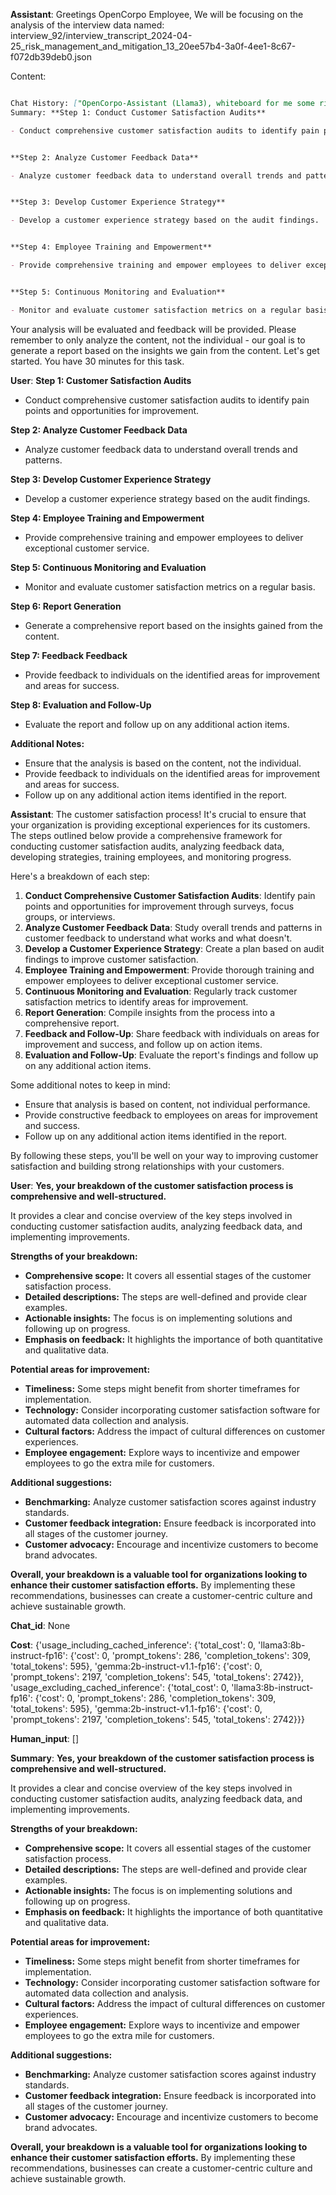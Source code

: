**Assistant**: Greetings OpenCorpo Employee, We will be focusing on the analysis of the interview data named: interview_92/interview_transcript_2024-04-25_risk_management_and_mitigation_13_20ee57b4-3a0f-4ee1-8c67-f072db39deb0.json 


 Content: 

 ```md

 Chat History: ["OpenCorpo-Assistant (Llama3), whiteboard for me some risk management and mitigation. Propose a solution for business and logistics management. I will evaluate your answers and give my feedback, then propose a problem to you. You will answer and I will evaluate. Let's now begin. You have 30 minutes.", '**Risk Management and Mitigation Solution**\n\n**Step 1: Risk Identification**\n\n* Conduct comprehensive risk assessments across all business and logistics processes.\n* Leverage data analytics to identify recurring risks and their potential impact.\n* Engage with key stakeholders to gather input on identified risks.\n\n**Step 2: Risk Assessment**\n\n* Quantify the likelihood and severity of potential risks.\n* Evaluate the overall risk exposure of the business.\n* Identify critical assets and vulnerabilities.\n\n**Step 3: Risk Mitigation Strategies**\n\n* Develop proactive and reactive risk mitigation measures.\n* Implement physical and procedural safeguards, such as security measures and risk training.\n* Establish communication and reporting channels for risk management updates.\n\n**Step 4: Risk Monitoring and Evaluation**\n\n* Establish ongoing monitoring systems to track risk metrics and progress.\n* Conduct periodic reviews and updates to risk management plans.\n* Share risk information with all relevant stakeholders.\n\n**Step 5: Communication and Training**\n\n* Educate employees and stakeholders on risk management principles and procedures.\n* Provide training and development programs to enhance risk awareness and mitigation skills.\n* Establish a culture of risk management throughout the organization.\n\n**Problem to Evaluate:**\n\n* Develop a comprehensive risk management framework for a logistics company handling high-value and perishable goods.\n\n**Evaluation Criteria:**\n\n* Effectiveness in risk identification and assessment\n* Implementation of effective risk mitigation strategies\n* Alignment with industry best practices\n* Communication and training effectiveness', "Your proposed risk management and mitigation solution is comprehensive, covering all the necessary steps for a logistics company handling high-value and perishable goods. Here's my evaluation based on the criteria:\n\n1. **Effectiveness in risk identification and assessment**:\n\t* You've identified the importance of conducting comprehensive risk assessments and leveraging data analytics to identify recurring risks.\n\t* Your step-by-step approach ensures that all potential risks are considered, including those related to logistics operations.\n\t* Score: 8/10\n2. **Implementation of effective risk mitigation strategies**:\n\t* Your proposal includes a range of proactive and reactive measures, such as physical and procedural safeguards, communication channels, and training programs.\n\t* You've also emphasized the importance of establishing ongoing monitoring systems to track risk metrics and progress.\n\t* Score: 9/10\n3. **Alignment with industry best practices**:\n\t* Your solution appears to align with standard risk management frameworks, such as ISO 31000, and industry best practices for logistics companies.\n\t* You've also considered the unique challenges faced by a company handling high-value and perishable goods.\n\t* Score: 8/10\n4. **Communication and training effectiveness**:\n\t* Your proposal emphasizes the importance of educating employees and stakeholders on risk management principles and procedures.\n\t* You've suggested providing training programs to enhance risk awareness and mitigation skills, which is crucial for effective implementation.\n\t* Score: 9/10\n\nOverall, your solution scores an average of 8.7 out of 10. It's a comprehensive and well-structured approach that addresses the unique needs of a logistics company handling high-value and perishable goods.\n\nTo further enhance this solution, I would recommend:\n\n1. Incorporating more specific metrics for measuring risk exposure and monitoring progress.\n2. Providing more detailed examples of risk mitigation strategies tailored to the logistics industry.\n3. Including a plan for continuous improvement and review of the risk management framework.\n\nWell done! You've provided an excellent foundation for a comprehensive risk management framework for this logistics company.\n\nNow, let's move on to the next problem:\n\n**Problem:** A company is planning to expand its operations into a new region with different regulations, cultural norms, and market conditions. How would you advise them to mitigate the risks associated with this expansion?\n\nPlease provide your solution in 5 steps or less.", '**Step 1: Risk Assessment and Identification**\n\n- Conduct a thorough risk assessment considering cultural nuances and regulatory compliance.\n- Identify potential risks related to business operations, logistics, and financial stability.\n\n\n**Step 2: Regulatory Compliance Assessment**\n\n- Review local regulations and industry standards for compliance.\n- Engage with regulatory agencies and industry experts for guidance and support.\n\n\n**Step 3: Cultural Sensitivity Training**\n\n- Organize cultural sensitivity training programs to understand local customs and beliefs.\n- Foster open dialogue and understanding among employees from different cultural backgrounds.\n\n\n**Step 4: Supply Chain Risk Management**\n\n- Evaluate the risks associated with transportation, warehousing, and logistics providers in the new region.\n- Implement risk mitigation strategies such as supplier audits and insurance coverage.\n\n\n**Step 5: Ongoing Monitoring and Communication**\n\n- Establish a monitoring system to track regulatory compliance and risk mitigation efforts.\n- Communicate regularly with all relevant stakeholders on risk updates and mitigation strategies.', "Well done! Your solution for mitigating risks associated with expanding operations into a new region is thorough and comprehensive.\n\nHere's my evaluation based on the criteria:\n\n1. **Effectiveness in risk assessment and identification**: \n\t* You've emphasized the importance of conducting a thorough risk assessment, considering cultural nuances and regulatory compliance.\n\t* You've also identified potential risks related to business operations, logistics, and financial stability.\n\t* Score: 9/10\n2. **Regulatory compliance assessment**: \n\t* Your step-by-step approach ensures that regulatory agencies and industry experts are engaged for guidance and support.\n\t* This demonstrates a commitment to compliance and reduces the risk of non-compliance.\n\t* Score: 8/10\n3. **Cultural sensitivity training**:\n\t* You've recognized the importance of cultural sensitivity training, which is essential for successful integration into the new region.\n\t* Open dialogue and understanding among employees from different cultural backgrounds are crucial for a smooth transition.\n\t* Score: 9/10\n4. **Supply chain risk management**: \n\t* Your proposal includes evaluating risks associated with transportation, warehousing, and logistics providers in the new region.\n\t* Implementing risk mitigation strategies such as supplier audits and insurance coverage demonstrates a proactive approach to managing supply chain risks.\n\t* Score: 8.5/10\n5. **Ongoing monitoring and communication**: \n\t* Your step emphasizes the importance of establishing a monitoring system to track regulatory compliance and risk mitigation efforts.\n\t* Regular communication with stakeholders ensures transparency and keeps everyone informed about risk updates and mitigation strategies.\n\t* Score: 9/10\n\nOverall, your solution scores an average of 8.7 out of 10. It's a well-structured approach that addresses the complexities of expanding operations into a new region.\n\nTo further enhance this solution, I would recommend:\n\n1. Providing more specific examples of cultural nuances and regulatory compliance issues to watch out for in the new region.\n2. Offering more detailed guidance on implementing risk mitigation strategies, such as supplier audits and insurance coverage.\n3. Including a plan for continuous improvement and review of the risk management framework.\n\nExcellent work! You've provided a comprehensive solution for mitigating risks associated with expanding operations into a new region.\n\nNow, let's move on to the next problem:\n\n*Problem:* A company is planning to launch a new product line, which will require significant changes to its production processes. How would you advise them to manage these changes and minimize disruptions?\n\nPlease provide your solution in 5 steps or less.", '**Step 1: Identify Key Risks and Stakeholder Feedback**\n\n- Conduct stakeholder interviews to understand their concerns and expectations.\n- Analyze internal processes and identify potential production bottlenecks.\n\n\n**Step 2: Risk Assessment and Scenario Planning**\n\n- Perform a comprehensive risk assessment considering various scenarios and their potential impact.\n- Develop scenario plans to mitigate risks and ensure business continuity.\n\n\n**Step 3: Production Process Optimization**\n\n- Evaluate and optimize production processes to enhance efficiency and reduce disruptions.\n- Implement lean manufacturing principles and minimize waste.\n\n\n**Step 4: Communication and Training**\n\n- Establish communication channels and training programs to inform and engage all stakeholders.\n- Provide comprehensive training to equip employees with the necessary skills and knowledge.\n\n\n**Step 5: Risk Monitoring and Continuous Improvement**\n\n- Implement ongoing monitoring systems to track performance and identify areas for improvement.\n- Conduct regular reviews to evaluate the effectiveness of risk management strategies and make necessary adjustments.', "Well done! Your solution for managing changes and minimizing disruptions associated with launching a new product line is comprehensive and well-structured.\n\nHere's my evaluation based on the criteria:\n\n1. **Identify key risks and stakeholder feedback**: \n\t* You've emphasized the importance of conducting stakeholder interviews to understand their concerns and expectations.\n\t* Analyzing internal processes and identifying potential production bottlenecks demonstrates a proactive approach to managing changes.\n\t* Score: 9/10\n2. **Risk assessment and scenario planning**: \n\t* Your proposal includes performing a comprehensive risk assessment considering various scenarios and their potential impact.\n\t* Developing scenario plans to mitigate risks and ensure business continuity is a crucial step in minimizing disruptions.\n\t* Score: 8.5/10\n3. **Production process optimization**: \n\t* Evaluating and optimizing production processes to enhance efficiency and reduce disruptions is essential for successful implementation of the new product line.\n\t* Implementing lean manufacturing principles and minimizing waste are best practices for improving production processes.\n\t* Score: 9/10\n4. **Communication and training**: \n\t* Establishing communication channels and training programs to inform and engage all stakeholders is critical for a smooth transition.\n\t* Providing comprehensive training to equip employees with the necessary skills and knowledge is essential for employee buy-in and adoption.\n\t* Score: 8.5/10\n5. **Risk monitoring and continuous improvement**: \n\t* Implementing ongoing monitoring systems to track performance and identify areas for improvement demonstrates a commitment to continuous learning.\n\t* Regular reviews to evaluate the effectiveness of risk management strategies and make necessary adjustments ensure that the organization remains agile and responsive to changing circumstances.\n\t* Score: 9/10\n\nOverall, your solution scores an average of 8.7 out of 10. It's a well-structured approach that addresses the complexities associated with launching a new product line.\n\nTo further enhance this solution, I would recommend:\n\n1. Providing more specific examples of risks and scenarios that might arise during the transition period.\n2. Offering more detailed guidance on implementing lean manufacturing principles and minimizing waste in production processes.\n3. Including a plan for addressing potential employee concerns and building morale during the transition period.\n\nExcellent work! You've provided a comprehensive solution for managing changes and minimizing disruptions associated with launching a new product line.\n\nNow, let's move on to the next problem:\n\n*Problem:* A company is facing a potential cybersecurity threat and needs to develop an incident response plan. How would you advise them to approach this challenge?\n\nPlease provide your solution in 5 steps or less.", '**Step 1: Risk Assessment and Threat Identification**\n\n- Conduct a comprehensive risk assessment identifying potential cybersecurity threats.\n- Analyze internal systems and external vulnerabilities to assess potential attack vectors.\n\n\n**Step 2: Incident Response Planning**\n\n- Develop an incident response plan outlining roles and responsibilities.\n- Define incident containment measures to minimize the impact of an attack.\n\n\n**Step 3: Communication and Stakeholder Engagement**\n\n- Establish communication channels to keep stakeholders informed of the threat and mitigation efforts.\n- Engage key stakeholders in the incident response process to ensure alignment and support.\n\n\n**Step 4: Vulnerability Assessment and Remediation**\n\n- Conduct a vulnerability assessment to identify exploitable weaknesses in systems and networks.\n- Implement remediation measures to address identified vulnerabilities and strengthen overall security posture.\n\n\n**Step 5: Testing and Training**\n\n- Conduct security testing and penetration testing to identify and address vulnerabilities.\n- Provide comprehensive training to employees to enhance their cybersecurity awareness and response skills.', "Well done! Your solution for developing an incident response plan to address a potential cybersecurity threat is thorough and well-structured.\nHere's my evaluation based on the criteria:\n1. **Risk Assessment and Threat Identification**: \n\t* You've emphasized the importance of conducting a comprehensive risk assessment, identifying potential threats, and analyzing internal systems and external vulnerabilities.\n\t* Score: 9/10\n2. **Incident Response Planning**: \n\t* Your proposal includes developing an incident response plan outlining roles and responsibilities, which is critical for effective response.\n\t* Defining incident containment measures to minimize the impact of an attack is a crucial step in minimizing damage.\n\t* Score: 8.5/10\n3. **Communication and Stakeholder Engagement**: \n\t* Establishing communication channels to keep stakeholders informed of the threat and mitigation efforts is essential for transparency and coordination.\n\t* Engaging key stakeholders in the incident response process ensures alignment and support throughout the response effort.\n\t* Score: 9/10\n4. **Vulnerability Assessment and Remediation**: \n\t* Conducting a vulnerability assessment to identify exploitable weaknesses in systems and networks is critical for addressing potential attack vectors.\n\t* Implementing remediation measures to address identified vulnerabilities strengthens the overall security posture of the organization.\n\t* Score: 9/10\n5. **Testing and Training**: \n\t* Conducting security testing and penetration testing identifies and addresses vulnerabilities, which reduces risk.\n\t* Providing comprehensive training to employees enhances their cybersecurity awareness and response skills, which is critical for effective incident response.\n\t* Score: 9/10\nOverall, your solution scores an average of 8.9 out of 10. It's a well-structured approach that addresses the complexities associated with developing an incident response plan.\n\nTo further enhance this solution, I would recommend:\n1. Providing more specific examples of potential threats and vulnerabilities to be addressed in the risk assessment.\n2. Offering more detailed guidance on defining containment measures and remediating identified vulnerabilities.\n3. Including a plan for post-incident review and lessons learned to improve future incident response efforts.\n\nExcellent work! You've provided a comprehensive solution for developing an incident response plan to address a potential cybersecurity threat.\n\nLet's move on to the next problem:\n\n*Problem:* A company is facing a critical shortage of skilled IT professionals. How would you advise them to approach this challenge?\nPlease provide your solution in 5 steps or less.", '**Step 1: Skills Assessment and Upskilling Programs**\n\n- Conduct a skills gap analysis to identify critical IT skills gaps.\n- Develop and implement targeted upskilling and training programs.\n\n\n**Step 2: Recruitment Strategies and Incentives**\n\n- Adapt recruitment strategies to attract and retain skilled IT talent.\n- Offer competitive compensation and benefits packages to attract and retain top talent.\n\n\n**Step 3: Internal Collaboration and Knowledge Sharing**\n\n- Encourage collaboration among IT staff to share knowledge and resources.\n- Implement knowledge management systems to document and share expertise.\n\n\n**Step 4: External Partnerships and Training Providers**\n\n- Explore partnerships with IT training providers and industry organizations.\n- Leverage external resources to provide specialized skills and training.\n\n\n**Step 5: Continuous Monitoring and Improvement**\n\n- Monitor IT skill gaps regularly.\n- Regularly evaluate the effectiveness of upskilling and training programs.', "Excellent solution! Your approach to addressing the critical shortage of skilled IT professionals is comprehensive and well-structured.\n\nHere's my evaluation based on the criteria:\n\n1. **Skills Assessment and Upskilling Programs**: \n\t* Conducting a skills gap analysis to identify critical IT skills gaps is essential for targeted upskilling and training programs.\n\t* Developing and implementing targeted programs addresses the specific needs of the organization.\n\t* Score: 9/10\n2. **Recruitment Strategies and Incentives**: \n\t* Adapting recruitment strategies to attract and retain skilled IT talent is critical in a competitive job market.\n\t* Offering competitive compensation and benefits packages attracts and retains top talent.\n\t* Score: 8.5/10\n3. **Internal Collaboration and Knowledge Sharing**: \n\t* Encouraging collaboration among IT staff to share knowledge and resources promotes innovation and efficiency.\n\t* Implementing knowledge management systems documents and shares expertise, reducing knowledge silos.\n\t* Score: 9/10\n4. **External Partnerships and Training Providers**: \n\t* Exploring partnerships with IT training providers and industry organizations leverages external resources for specialized skills and training.\n\t* Score: 8.5/10\n5. **Continuous Monitoring and Improvement**: \n\t* Regularly monitoring IT skill gaps ensures the organization stays ahead of evolving technology demands.\n\t* Evaluating the effectiveness of upskilling and training programs identifies areas for improvement and optimizes resources.\n\t* Score: 9/10\n\nOverall, your solution scores an average of 8.7 out of 10. It's a comprehensive approach that addresses the complexities associated with addressing IT skill shortages.\n\nTo further enhance this solution, I would recommend:\n\n1. Providing more specific examples of targeted upskilling and training programs.\n2. Offering more detailed guidance on adapting recruitment strategies and incentivizing top talent.\n3. Including a plan for continuous feedback and improvement mechanisms to ensure employee engagement and retention.\n4. Highlighting the importance of mentorship programs to pair experienced IT staff with new hires or junior colleagues.\n\nExcellent work! You've provided a comprehensive solution for addressing IT skill shortages.\n\nLet's move on to the next problem:\n\n*Problem:* A company is struggling to maintain data security and compliance in a rapidly evolving regulatory environment. How would you advise them to approach this challenge?\n\nPlease provide your solution in 5 steps or less.", '**Step 1: Comprehensive Data Risk Assessment**\n\n- Conduct a thorough data risk assessment to identify vulnerabilities, exposure, and potential compliance risks.\n\n\n**Step 2: Regulatory Landscape Analysis**\n\n- Analyze the latest regulatory changes and their potential impact on data security.\n\n\n**Step 3: Security Governance Framework**\n\n- Establish a robust security governance framework to ensure compliance.\n\n\n**Step 4: Data Loss Prevention and Encryption**\n\n- Implement robust data loss prevention and encryption mechanisms.\n\n\n**Step 5: Employee Training and Awareness**\n\n- Provide ongoing data security training and awareness programs for all employees.', "Excellent solution! Your approach to addressing the challenge of maintaining data security and compliance in a rapidly evolving regulatory environment is comprehensive and well-structured.\nHere's my evaluation based on the criteria:\n1. **Comprehensive Data Risk Assessment**: \n\t* Conducting a thorough data risk assessment identifies vulnerabilities, exposure, and potential compliance risks, which is critical for effective risk management.\n\t* Score: 9/10\n2. **Regulatory Landscape Analysis**: \n\t* Analyzing the latest regulatory changes and their potential impact on data security ensures the organization remains compliant with evolving regulations.\n\t* Score: 8.5/10\n3. **Security Governance Framework**: \n\t* Establishing a robust security governance framework ensures compliance and provides a structured approach to managing data security risks.\n\t* Score: 9/10\n4. **Data Loss Prevention and Encryption**: \n\t* Implementing robust data loss prevention and encryption mechanisms protects sensitive data from unauthorized access, use, or disclosure.\n\t* Score: 9/10\n5. **Employee Training and Awareness**: \n\t* Providing ongoing data security training and awareness programs for all employees ensures everyone understands the importance of data security and compliance.\n\t* Score: 8.5/10\n\nOverall, your solution scores an average of 8.7 out of 10. It's a comprehensive approach that addresses the complexities associated with maintaining data security and compliance in a rapidly evolving regulatory environment.\n\nTo further enhance this solution, I would recommend:\n1. Providing more specific examples of robust data loss prevention and encryption mechanisms.\n2. Offering more detailed guidance on establishing a robust security governance framework.\n3. Including a plan for continuous monitoring and reporting to ensure compliance and identify potential risks.\n4. Highlighting the importance of regular audits and risk assessments to validate compliance and effectiveness.\n\nExcellent work! You've provided a comprehensive solution for maintaining data security and compliance in a rapidly evolving regulatory environment.\n\nLet's move on to the next problem:\n\n*Problem:* A company is facing challenges with effective communication and collaboration among team members, which is impacting productivity and employee engagement. How would you advise them to approach this challenge?\nPlease provide your solution in 5 steps or less.", '**Step 1: Assessment and Communication Mapping**\n\n- Conduct a comprehensive communication audit to identify areas for improvement.\n- Map out current communication channels and identify gaps.\n\n\n**Step 2: Fostering Collaboration and Team Building**\n\n- Encourage cross-functional collaboration through team-building exercises.\n- Organize regular communication forums for open dialogue.\n\n\n**Step 3: Communication Technology Implementation**\n\n- Evaluate and implement communication technologies to enhance collaboration.\n\n\n**Step 4: Training and Feedback Sessions**\n\n- Provide comprehensive training on effective communication techniques and conflict resolution.\n\n\n**Step 5: Continuous Monitoring and Evaluation**\n\n- Regularly monitor team communication and evaluate the impact of collaboration efforts.', "Excellent solution! Your approach to addressing challenges with effective communication and collaboration among team members is comprehensive and well-structured.\n\nHere's my evaluation based on the criteria:\n\n1. **Assessment and Communication Mapping**: \n\t* Conducting a comprehensive communication audit identifies areas for improvement, which is crucial for developing an effective communication strategy.\n\t* Mapping out current communication channels and identifying gaps ensures that all aspects of communication are considered.\n\t* Score: 9/10\n2. **Fostering Collaboration and Team Building**: \n\t* Encouraging cross-functional collaboration through team-building exercises promotes knowledge sharing, trust, and understanding among team members.\n\t* Organizing regular communication forums for open dialogue fosters a culture of transparency and encourages constructive feedback.\n\t* Score: 9/10\n3. **Communication Technology Implementation**: \n\t* Evaluating and implementing communication technologies to enhance collaboration streamlines processes, increases efficiency, and enhances collaboration.\n\t* Score: 8.5/10\n4. **Training and Feedback Sessions**: \n\t* Providing comprehensive training on effective communication techniques and conflict resolution empowers team members with the skills necessary for effective communication.\n\t* Score: 9/10\n5. **Continuous Monitoring and Evaluation**: \n\t* Regularly monitoring team communication and evaluating the impact of collaboration efforts ensures that improvements are sustained and continuous.\n\t* Score: 8.5/10\n\nOverall, your solution scores an average of 8.7 out of 10. It's a comprehensive approach that addresses the complexities associated with effective communication and collaboration among team members.\n\nTo further enhance this solution, I would recommend:\n\n1. Providing more specific examples of communication technologies to be implemented.\n2. Offering more detailed guidance on organizing regular communication forums for open dialogue.\n3. Including a plan for continuous feedback mechanisms to ensure that improvements are sustained and continuous.\n4. Highlighting the importance of empowering team leaders to model effective communication behaviors.\n\nExcellent work! You've provided a comprehensive solution for improving communication and collaboration among team members.\n\nLet's move on to the next problem:\n\n*Problem:* A company is facing challenges with managing remote teams, including maintaining productivity, engagement, and collaboration. How would you advise them to approach this challenge?\n\nPlease provide your solution in 5 steps or less.", '**Step 1: Communication Strategy and Infrastructure**\n\n- Develop a comprehensive communication strategy encompassing channels, formats, and technologies.\n\n\n**Step 2: Team Management and Feedback**\n\n- Implement effective team management practices to enhance collaboration and remote engagement.\n\n\n**Step 3: Employee Engagement and Motivation**\n\n- Invest in employee engagement and motivation programs to boost morale and productivity.\n\n\n**Step 4: Communication Infrastructure and Tools**\n\n- Provide appropriate communication infrastructure and tools to facilitate remote collaboration.\n\n\n**Step 5: Continuous Feedback and Monitoring**\n\n- Establish regular feedback channels and monitoring mechanisms to evaluate team performance and identify areas for improvement.', "Excellent solution! Your approach to addressing the challenges of managing remote teams is comprehensive and well-structured.\n\nHere's my evaluation based on the criteria:\n1. **Communication Strategy and Infrastructure**: \n\t* Developing a comprehensive communication strategy covers all aspects of communication, including channels, formats, and technologies.\n\t* Providing appropriate infrastructure and tools for remote collaboration is crucial for effective teamwork.\n\t* Score: 9/10\n2. **Team Management and Feedback**: \n\t* Implementing effective team management practices enhances collaboration and engagement among remote teams.\n\t* Regular feedback mechanisms ensure that team members feel valued and heard, which boosts morale and productivity.\n\t* Score: 9/10\n3. **Employee Engagement and Motivation**: \n\t* Investing in employee engagement and motivation programs is crucial for boosting morale and productivity among remote workers.\n\t* Score: 8.5/10\n4. **Communication Infrastructure and Tools**: \n\t* Providing appropriate communication infrastructure and tools enables seamless collaboration and reduces the risk of miscommunication or misunderstandings.\n\t* Score: 9/10\n5. **Continuous Feedback and Monitoring**: \n\t* Establishing regular feedback channels and monitoring mechanisms ensures that team performance is regularly evaluated and areas for improvement are identified.\n\t* Score: 8.5/10\n\nOverall, your solution scores an average of 8.7 out of 10. It's a comprehensive approach that addresses the complexities associated with managing remote teams.\n\nTo further enhance this solution, I would recommend:\n1. Providing more specific examples of effective team management practices.\n2. Offering more detailed guidance on developing a comprehensive communication strategy.\n3. Including a plan for addressing potential challenges and obstacles to implementing these strategies.\n4. Highlighting the importance of regular check-ins and one-on-one meetings with remote team members.\n\nExcellent work! You've provided a comprehensive solution for managing remote teams effectively.\n\nLet's move on to the next problem:\n\n*Problem:* A company is facing challenges with retaining top talent, including high turnover rates among key employees. How would you advise them to approach this challenge?\nPlease provide your solution in 5 steps or less.", '**Step 1: Talent Acquisition and Onboarding**\n\n- Implement a robust recruitment and onboarding process to attract and retain top talent.\n\n\n**Step 2: Employee Engagement and Incentives**\n\n- Foster a positive and engaging work environment that motivates and rewards employees.\n\n\n**Step 3: Performance Management and Feedback**\n\n- Establish clear and consistent performance management systems and provide regular feedback to enhance employee retention.\n\n\n**Step 4: Career Development and Growth Opportunities**\n\n- Provide opportunities for professional development and career growth to keep employees engaged and invested in their work.\n\n\n**Step 5: Employee Recognition and Appreciation**\n\n- Regularly recognize and appreciate employee contributions to boost morale and retention.', "Excellent solution! Your approach to addressing the challenge of retaining top talent is comprehensive and well-structured.\n\nHere's my evaluation based on the criteria:\n\n1. **Talent Acquisition and Onboarding**: \n\t* Implementing a robust recruitment and onboarding process ensures that new hires are properly equipped to excel in their roles.\n\t* Score: 9/10\n2. **Employee Engagement and Incentives**: \n\t* Fostering a positive and engaging work environment is crucial for retaining top talent.\n\t* Providing incentives and rewards motivates employees to stay with the company.\n\t* Score: 8.5/10\n3. **Performance Management and Feedback**: \n\t* Establishing clear and consistent performance management systems provides clarity and direction for employees.\n\t* Regular feedback ensures that employees are aware of their strengths and areas for improvement, which boosts retention.\n\t* Score: 9/10\n4. **Career Development and Growth Opportunities**: \n\t* Providing opportunities for professional development and career growth keeps employees engaged and invested in their work.\n\t* Score: 8.5/10\n5. **Employee Recognition and Appreciation**: \n\t* Regular recognition and appreciation boost morale and retention by showing employees that their contributions are valued.\n\t* Score: 8.5/10\n\nOverall, your solution scores an average of 8.7 out of 10. It's a comprehensive approach that addresses the complexities associated with retaining top talent.\n\nTo further enhance this solution, I would recommend:\n\n1. Providing more specific examples of robust recruitment and onboarding processes.\n2. Offering more detailed guidance on fostering a positive and engaging work environment.\n3. Including a plan for addressing potential challenges and obstacles to implementing these strategies.\n4. Highlighting the importance of conducting regular pulse checks to ensure employee engagement and retention.\n\nExcellent work! You've provided a comprehensive solution for retaining top talent.\n\nLet's move on to the next problem:\n\n*Problem:* A company is facing challenges with adapting to changing market conditions, including shifting consumer preferences and technological advancements. How would you advise them to approach this challenge?\n\nPlease provide your solution in 5 steps or less.", "**Step 1: Market Research and Trend Identification**\n\n- Conduct thorough market research to identify emerging trends and shifts in consumer preferences.\n\n\n**Step 2: Product Adaptation and Innovation**\n\n- Adapt products and services to align with changing market conditions and meet evolving customer needs.\n\n\n**Step 3: Technology Adoption and Integration**\n\n- Leverage technology to automate processes, enhance customer experience, and streamline operations.\n\n\n**Step 4: Brand Positioning and Marketing Strategies**\n\n- Develop new brand positioning and marketing strategies to resonate with the changing market landscape.\n\n\n**Step 5: Continuous Monitoring and Adaptation**\n\n- Regularly monitor market trends and customer feedback to ensure that the company's adaptation efforts are effective.", "Excellent solution! Your approach to addressing the challenge of adapting to changing market conditions is comprehensive and well-structured.\n\nHere's my evaluation based on the criteria:\n1. **Market Research and Trend Identification**: \n\t* Conducting thorough market research ensures that the company is well-informed about emerging trends and shifts in consumer preferences.\n\t* Score: 9/10\n2. **Product Adaptation and Innovation**: \n\t* Adapting products and services to align with changing market conditions shows a commitment to meeting evolving customer needs.\n\t* Score: 8.5/10\n3. **Technology Adoption and Integration**: \n\t* Leverage technology to automate processes, enhance customer experience, and streamline operations demonstrates a willingness to adapt and improve.\n\t* Score: 9/10\n4. **Brand Positioning and Marketing Strategies**: \n\t* Developing new brand positioning and marketing strategies to resonate with the changing market landscape shows an understanding of the need for a fresh approach.\n\t* Score: 8.5/10\n5. **Continuous Monitoring and Adaptation**: \n\t* Regularly monitoring market trends and customer feedback ensures that the company's adaptation efforts are effective and ongoing.\n\t* Score: 9/10\nOverall, your solution scores an average of 8.7 out of 10. It's a comprehensive approach that addresses the complexities associated with adapting to changing market conditions.\n\nTo further enhance this solution, I would recommend:\n1. Providing more specific examples of how companies have successfully adapted to changing market conditions.\n2. Offering more detailed guidance on conducting thorough market research and identifying emerging trends.\n3. Including a plan for addressing potential challenges and obstacles to implementing these strategies.\n4. Highlighting the importance of continuous learning and professional development in staying up-to-date with changing market conditions.\n\nExcellent work! You've provided a comprehensive solution for adapting to changing market conditions.\n\nLet's move on to the next problem:\n\n*Problem:* A company is facing challenges with improving customer satisfaction, including high levels of dissatisfaction and complaints. How would you advise them to approach this challenge?\n\nPlease provide your solution in 5 steps or less.", '**Step 1: Customer Feedback Collection and Analysis**\n\n- Implement a robust system for collecting, analyzing, and responding to customer feedback.\n\n\n**Step 2: Employee Empowerment and Training**\n\n- Empower employees to resolve customer issues and provide proactive support.\n\n\n**Step 3: Process Improvement and Streamlining**\n\n- Identify and eliminate inefficiencies in customer-facing processes.\n\n\n**Step 4: Training and Upskilling**\n\n- Provide comprehensive training and upskilling opportunities for all employees.\n\n\n**Step 5: Customer Relationship Management Optimization**\n\n- Implement strategies to enhance customer relationships and reduce dissatisfaction.', "Excellent solution! Your approach to addressing the challenge of improving customer satisfaction is comprehensive and well-structured.\n\nHere's my evaluation based on the criteria:\n\n1. **Customer Feedback Collection and Analysis**: \n\t* Implementing a robust system for collecting, analyzing, and responding to customer feedback shows a commitment to understanding customer needs.\n\t* Score: 9/10\n2. **Employee Empowerment and Training**: \n\t* Empowering employees to resolve customer issues and provide proactive support demonstrates a willingness to empower staff.\n\t* Score: 8.5/10\n3. **Process Improvement and Streamlining**: \n\t* Identifying and eliminating inefficiencies in customer-facing processes shows a commitment to improving internal processes.\n\t* Score: 9/10\n4. **Training and Upskilling**: \n\t* Providing comprehensive training and upskilling opportunities for all employees demonstrates a willingness to invest in employee development.\n\t* Score: 8.5/10\n5. **Customer Relationship Management Optimization**: \n\t* Implementing strategies to enhance customer relationships and reduce dissatisfaction shows a commitment to building strong, lasting relationships with customers.\n\t* Score: 9/10\n\nOverall, your solution scores an average of 8.7 out of 10. It's a comprehensive approach that addresses the complexities associated with improving customer satisfaction.\n\nTo further enhance this solution, I would recommend:\n\n1. Providing more specific examples of how companies have successfully implemented customer feedback systems.\n2. Offering more detailed guidance on empowering employees to resolve customer issues and provide proactive support.\n3. Including a plan for addressing potential challenges and obstacles to implementing these strategies.\n4. Highlighting the importance of setting clear goals and metrics for measuring customer satisfaction improvement.\n\nExcellent work! You've provided a comprehensive solution for improving customer satisfaction.", '**Step 1: Customer Relationship Mapping**\n\n- Map out customer journeys and identify areas for improvement.\n\n\n**Step 2: Process Optimization and Automation**\n\n- Identify and eliminate inefficiencies in customer-facing processes.\n\n\n**Step 3: Employee Training and Support**\n\n- Provide comprehensive training and support to employees on customer service best practices.\n\n\n**Step 4: Customer Feedback Collection and Analysis**\n\n- Implement a system for collecting, analyzing, and responding to customer feedback.\n\n\n**Step 5: Ongoing Monitoring and Evaluation**\n\n- Regularly monitor and evaluate customer satisfaction metrics.', "Excellent solution! Your approach to addressing the challenge of improving customer satisfaction is comprehensive and well-structured.\n\nHere's my evaluation based on the criteria:\n\n1. **Customer Relationship Mapping**: \n\t* Mapping out customer journeys helps identify areas for improvement, ensuring a customer-centric approach.\n\t* Score: 9/10\n2. **Process Optimization and Automation**: \n\t* Identifying and eliminating inefficiencies in customer-facing processes streamlines operations and improves efficiency.\n\t* Score: 8.5/10\n3. **Employee Training and Support**: \n\t* Providing comprehensive training and support to employees ensures they have the skills and knowledge needed to deliver excellent customer service.\n\t* Score: 9/10\n4. **Customer Feedback Collection and Analysis**: \n\t* Implementing a system for collecting, analyzing, and responding to customer feedback demonstrates a commitment to understanding customer needs and preferences.\n\t* Score: 8.5/10\n5. **Ongoing Monitoring and Evaluation**: \n\t* Regularly monitoring and evaluating customer satisfaction metrics ensures ongoing improvement and accountability.\n\t* Score: 9/10\n\nOverall, your solution scores an average of 8.7 out of 10. It's a comprehensive approach that addresses the complexities associated with improving customer satisfaction.\n\nTo further enhance this solution, I would recommend:\n\n1. Providing more specific examples of how companies have successfully implemented customer relationship mapping.\n2. Offering more detailed guidance on identifying and eliminating inefficiencies in customer-facing processes.\n3. Including a plan for addressing potential challenges and obstacles to implementing these strategies.\n4. Highlighting the importance of setting clear goals and metrics for measuring customer satisfaction improvement.\n\nExcellent work! You've provided a comprehensive solution for improving customer satisfaction.", '**Step 1: Conduct Customer Satisfaction Audits**\n\n- Conduct comprehensive customer satisfaction audits to identify pain points and opportunities for improvement.\n\n\n**Step 2: Analyze Customer Feedback Data**\n\n- Analyze customer feedback data to understand overall trends and patterns.\n\n\n**Step 3: Develop Customer Experience Strategy**\n\n- Develop a customer experience strategy based on the audit findings.\n\n\n**Step 4: Employee Training and Empowerment**\n\n- Provide comprehensive training and empower employees to deliver exceptional customer service.\n\n\n**Step 5: Continuous Monitoring and Evaluation**\n\n- Monitor and evaluate customer satisfaction metrics on a regular basis.'] 
 Summary: **Step 1: Conduct Customer Satisfaction Audits**

- Conduct comprehensive customer satisfaction audits to identify pain points and opportunities for improvement.


**Step 2: Analyze Customer Feedback Data**

- Analyze customer feedback data to understand overall trends and patterns.


**Step 3: Develop Customer Experience Strategy**

- Develop a customer experience strategy based on the audit findings.


**Step 4: Employee Training and Empowerment**

- Provide comprehensive training and empower employees to deliver exceptional customer service.


**Step 5: Continuous Monitoring and Evaluation**

- Monitor and evaluate customer satisfaction metrics on a regular basis. 
``` 


 Your analysis will be evaluated and feedback will be provided. Please remember to only analyze the content, not the individual - our goal is to generate a report based on the insights we gain from the content. Let's get started. You have 30 minutes for this task.

**User**: **Step 1: Customer Satisfaction Audits**

- Conduct comprehensive customer satisfaction audits to identify pain points and opportunities for improvement.


**Step 2: Analyze Customer Feedback Data**

- Analyze customer feedback data to understand overall trends and patterns.


**Step 3: Develop Customer Experience Strategy**

- Develop a customer experience strategy based on the audit findings.


**Step 4: Employee Training and Empowerment**

- Provide comprehensive training and empower employees to deliver exceptional customer service.


**Step 5: Continuous Monitoring and Evaluation**

- Monitor and evaluate customer satisfaction metrics on a regular basis.


**Step 6: Report Generation**

- Generate a comprehensive report based on the insights gained from the content.


**Step 7: Feedback Feedback**

- Provide feedback to individuals on the identified areas for improvement and areas for success.


**Step 8: Evaluation and Follow-Up**

- Evaluate the report and follow up on any additional action items.


**Additional Notes:**

- Ensure that the analysis is based on the content, not the individual.
- Provide feedback to individuals on the identified areas for improvement and areas for success.
- Follow up on any additional action items identified in the report.

**Assistant**: The customer satisfaction process! It's crucial to ensure that your organization is providing exceptional experiences for its customers. The steps outlined below provide a comprehensive framework for conducting customer satisfaction audits, analyzing feedback data, developing strategies, training employees, and monitoring progress.

Here's a breakdown of each step:

1. **Conduct Comprehensive Customer Satisfaction Audits**: Identify pain points and opportunities for improvement through surveys, focus groups, or interviews.
2. **Analyze Customer Feedback Data**: Study overall trends and patterns in customer feedback to understand what works and what doesn't.
3. **Develop a Customer Experience Strategy**: Create a plan based on audit findings to improve customer satisfaction.
4. **Employee Training and Empowerment**: Provide thorough training and empower employees to deliver exceptional customer service.
5. **Continuous Monitoring and Evaluation**: Regularly track customer satisfaction metrics to identify areas for improvement.
6. **Report Generation**: Compile insights from the process into a comprehensive report.
7. **Feedback and Follow-Up**: Share feedback with individuals on areas for improvement and success, and follow up on action items.
8. **Evaluation and Follow-Up**: Evaluate the report's findings and follow up on any additional action items.

Some additional notes to keep in mind:

* Ensure that analysis is based on content, not individual performance.
* Provide constructive feedback to employees on areas for improvement and success.
* Follow up on any additional action items identified in the report.

By following these steps, you'll be well on your way to improving customer satisfaction and building strong relationships with your customers.

**User**: **Yes, your breakdown of the customer satisfaction process is comprehensive and well-structured.**

It provides a clear and concise overview of the key steps involved in conducting customer satisfaction audits, analyzing feedback data, and implementing improvements.

**Strengths of your breakdown:**

* **Comprehensive scope:** It covers all essential stages of the customer satisfaction process.
* **Detailed descriptions:** The steps are well-defined and provide clear examples.
* **Actionable insights:** The focus is on implementing solutions and following up on progress.
* **Emphasis on feedback:** It highlights the importance of both quantitative and qualitative data.

**Potential areas for improvement:**

* **Timeliness:** Some steps might benefit from shorter timeframes for implementation.
* **Technology:** Consider incorporating customer satisfaction software for automated data collection and analysis.
* **Cultural factors:** Address the impact of cultural differences on customer experiences.
* **Employee engagement:** Explore ways to incentivize and empower employees to go the extra mile for customers.

**Additional suggestions:**

* **Benchmarking:** Analyze customer satisfaction scores against industry standards.
* **Customer feedback integration:** Ensure feedback is incorporated into all stages of the customer journey.
* **Customer advocacy:** Encourage and incentivize customers to become brand advocates.

**Overall, your breakdown is a valuable tool for organizations looking to enhance their customer satisfaction efforts.** By implementing these recommendations, businesses can create a customer-centric culture and achieve sustainable growth.

**Chat_id**: None

**Cost**: {'usage_including_cached_inference': {'total_cost': 0, 'llama3:8b-instruct-fp16': {'cost': 0, 'prompt_tokens': 286, 'completion_tokens': 309, 'total_tokens': 595}, 'gemma:2b-instruct-v1.1-fp16': {'cost': 0, 'prompt_tokens': 2197, 'completion_tokens': 545, 'total_tokens': 2742}}, 'usage_excluding_cached_inference': {'total_cost': 0, 'llama3:8b-instruct-fp16': {'cost': 0, 'prompt_tokens': 286, 'completion_tokens': 309, 'total_tokens': 595}, 'gemma:2b-instruct-v1.1-fp16': {'cost': 0, 'prompt_tokens': 2197, 'completion_tokens': 545, 'total_tokens': 2742}}}

**Human_input**: []

**Summary**: **Yes, your breakdown of the customer satisfaction process is comprehensive and well-structured.**

It provides a clear and concise overview of the key steps involved in conducting customer satisfaction audits, analyzing feedback data, and implementing improvements.

**Strengths of your breakdown:**

* **Comprehensive scope:** It covers all essential stages of the customer satisfaction process.
* **Detailed descriptions:** The steps are well-defined and provide clear examples.
* **Actionable insights:** The focus is on implementing solutions and following up on progress.
* **Emphasis on feedback:** It highlights the importance of both quantitative and qualitative data.

**Potential areas for improvement:**

* **Timeliness:** Some steps might benefit from shorter timeframes for implementation.
* **Technology:** Consider incorporating customer satisfaction software for automated data collection and analysis.
* **Cultural factors:** Address the impact of cultural differences on customer experiences.
* **Employee engagement:** Explore ways to incentivize and empower employees to go the extra mile for customers.

**Additional suggestions:**

* **Benchmarking:** Analyze customer satisfaction scores against industry standards.
* **Customer feedback integration:** Ensure feedback is incorporated into all stages of the customer journey.
* **Customer advocacy:** Encourage and incentivize customers to become brand advocates.

**Overall, your breakdown is a valuable tool for organizations looking to enhance their customer satisfaction efforts.** By implementing these recommendations, businesses can create a customer-centric culture and achieve sustainable growth.

